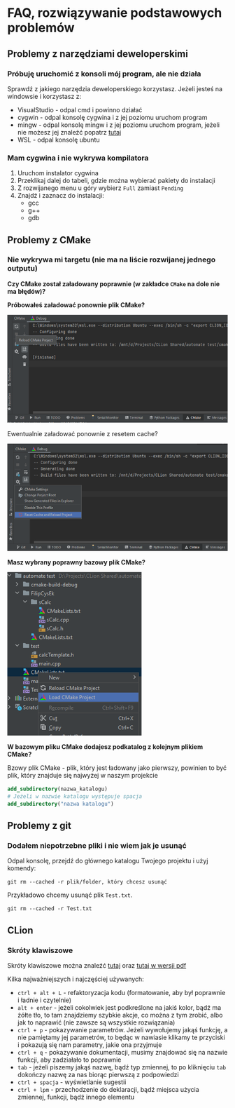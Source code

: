 # FAQ, rozwiązywanie podstawowych problemów

## Problemy z narzędziami deweloperskimi

### Próbuję uruchomić z konsoli mój program, ale nie działa

Sprawdź z jakiego narzędzia deweloperskiego korzystasz. Jeżeli jesteś na windowsie i korzystasz z:
- VisualStudio - odpal cmd i powinno działać
- cygwin - odpal konsolę cygwina i z jej poziomu uruchom program
- mingw - odpal konsolę mingw i z jej poziomu uruchom program, jeżeli nie możesz jej znaleźć popatrz [tutaj](https://stackoverflow.com/questions/14430944/i-cant-find-my-mingw-shell-after-installing-with-gui-installer/18094371)
- WSL - odpal konsolę ubuntu


### Mam cygwina i nie wykrywa kompilatora

1. Uruchom instalator cygwina
2. Przeklikaj dalej do tabeli, gdzie można wybierać pakiety do instalacji
3. Z rozwijanego menu u góry wybierz `Full` zamiast `Pending`
4. Znajdź i zaznacz do instalacji:
   - gcc
   - g++
   - gdb


## Problemy z CMake

### Nie wykrywa mi targetu (nie ma na liście rozwijanej jednego outputu)

**Czy CMake został załadowany poprawnie (w zakładce `CMake` na dole nie ma błędów)?**

**Próbowałeś załadować ponownie plik CMake?**

![img.png](img/reloadCmake.png)

Ewentualnie załadować ponownie z resetem cache?

![img.png](img/forceReloadCmake.png)

**Masz wybrany poprawny bazowy plik CMake?**

![](img/choseBaseFile.png)


**W bazowym pliku CMake dodajesz podkatalog z kolejnym plikiem CMake?**

Bzowy plik CMake - plik, który jest ładowany jako pierwszy, powinien to być plik, który znajduje się najwyżej w naszym projekcie

```cmake
add_subdirectory(nazwa_katalogu)
# Jeżeli w nazwie katalogu występuje spacja
add_subdirectory("nazwa katalogu")
```


## Problemy z git

### Dodałem niepotrzebne pliki i nie wiem jak je usunąć

Odpal konsolę, przejdź do głównego katalogu Twojego projektu i użyj komendy:

```console
git rm --cached -r plik/folder, który chcesz usunąć
```

Przykładowo chcemy usunąć plik `Test.txt`.

```console
git rm --cached -r Test.txt
```

## CLion

### Skróty klawiszowe

Skróty klawiszowe można znaleźć [tutaj](https://www.jetbrains.com/help/clion/mastering-keyboard-shortcuts.html) oraz 
[tutaj w wersji pdf](https://resources.jetbrains.com/storage/products/clion/docs/CLion_ReferenceCard.pdf)

Kilka najważniejszych i najczęściej używanych:
- `ctrl + alt + L` - refaktoryzacja kodu (formatowanie, aby był poprawnie i ładnie i czytelnie)
- `alt + enter` - jeżeli cokolwiek jest podkreślone na jakiś kolor, bądź ma żółte tło, to tam znajdziemy szybkie akcje, co można z tym zrobić, albo jak to naprawić (nie zawsze są wszystkie rozwiązania)
- `ctrl + p` - pokazywanie parametrów. Jeżeli wywołujemy jakąś funkcję, a nie pamiętamy jej parametrów, to będąc w nawiasie klikamy te przyciski i pokazują się nam parametry, jakie ona przyjmuje
- `ctrl + q` - pokazywanie dokumentacji, musimy znajdować się na nazwie funkcji, aby zadziałało to poprawnie
- `tab` - jeżeli piszemy jakąś nazwę, bądź typ zmiennej, to po kliknięciu `tab` dokończy nazwę za nas biorąc pierwszą z podpowiedzi
- `ctrl + spacja` - wyświetlanie sugestii
- `ctrl + lpm` - przechodzenie do deklaracji, bądź miejsca użycia zmiennej, funkcji, bądź innego elementu
